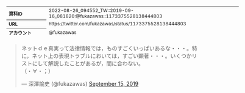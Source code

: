 <table style="font-size: 9pt; width: 610px; margin-bottom: 20px; height: 80px;">
<tbody>
    <tr>
        <th align=left>資料ID</th>
        <td align=left>2022-08-26_094552_TW::2019-09-16_081820:@fukazawas::1173375528138444803</td>
    </tr>
    <tr>
        <th align=left>URL</th>
        <td align=left>https://twitter.com/fukazawas/status/1173375528138444803</td>
    </tr>
    <tr>
        <th align=left>アカウント</th>
        <td align=left>@fukazawas</td>
    </tr>
    <tr>
        <th align=left>ユーザ名</th>
        <td align=left>深澤諭史</td>
    </tr>
    <tr>
        <th align=left>ツイートの記録日時</th>
        <td align=left>2022-08-26_094552_</td>
    </tr>
</tbody>
</table>
<blockquote class="twitter-tweet" data-width="450"  data-lang="ja"><p lang="ja" dir="ltr">ネットｄｅ真実って法律情報では，ものすごくいっぱいあるな・・・。特に，ネット上の表現トラブルにおいては，すごい顕著・・・。いくつかリストにして解説したことがあるが，間に合わない。<br>（・∀・；）</p>&mdash; 深澤諭史 (@fukazawas) <a href="https://twitter.com/fukazawas/status/1173375528138444803?ref_src=twsrc%5Etfw">September 15, 2019</a></blockquote>
<script async src="https://platform.twitter.com/widgets.js" charset="utf-8"></script>


